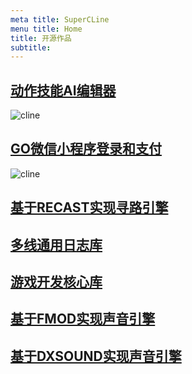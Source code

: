 ```yaml
---
meta title: SuperCLine
menu title: Home
title: 开源作品
subtitle: 
---
```



## [动作技能AI编辑器](@root/game/tool-action/actioneditor//)
![cline](assets/images/actioneditor.png)

## [GO微信小程序登录和支付](@root/game/tool-sdk/wxpay-with-go//)
![cline](assets/images/wxgopay.png)

## [基于RECAST实现寻路引擎](@root/game/engine-recast/pathfinder-recast//)

## [多线通用日志库](@root/game/basic-cpp/cpp-log//)
## [游戏开发核心库](@root/game/basic-cpp/cpp-core//)
## [基于FMOD实现声音引擎](@root/game/engine-audio/audio-fmod//)
## [基于DXSOUND实现声音引擎](@root/game/engine-audio/audio-dxsound//)